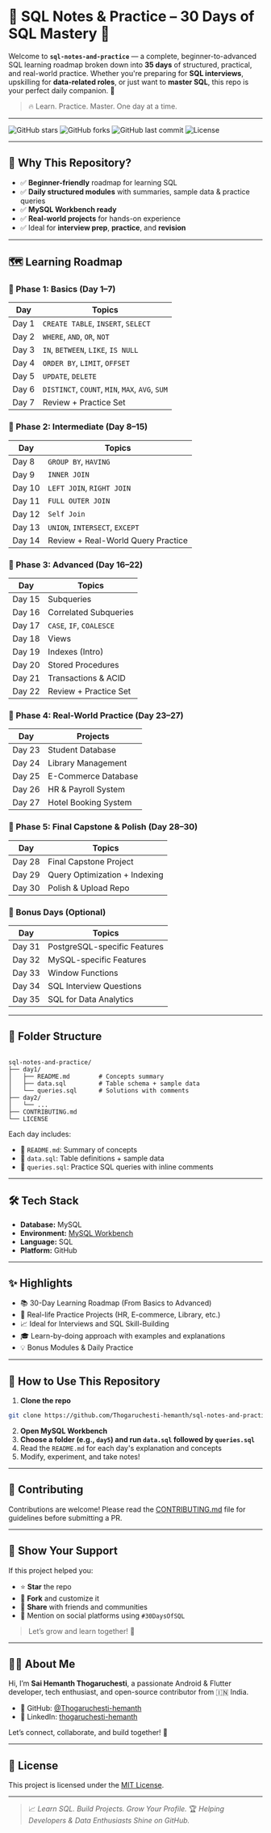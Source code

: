 # 🧠 SQL Notes & Practice – 30 Days of SQL Mastery 🚀

Welcome to **`sql-notes-and-practice`** — a complete, beginner-to-advanced SQL learning roadmap broken down into **35 days** of structured, practical, and real-world practice. Whether you're preparing for **SQL interviews**, upskilling for **data-related roles**, or just want to **master SQL**, this repo is your perfect daily companion. 🎯

> 🔥 Learn. Practice. Master. One day at a time.

---

![GitHub stars](https://img.shields.io/github/stars/Thogaruchesti-hemanth/sql-notes-and-practice?style=flat-square)
![GitHub forks](https://img.shields.io/github/forks/Thogaruchesti-hemanth/sql-notes-and-practice?style=flat-square)
![GitHub last commit](https://img.shields.io/github/last-commit/Thogaruchesti-hemanth/sql-notes-and-practice?style=flat-square)
![License](https://img.shields.io/github/license/Thogaruchesti-hemanth/sql-notes-and-practice?style=flat-square)

---

## 📌 Why This Repository?

- ✅ **Beginner-friendly** roadmap for learning SQL
- ✅ **Daily structured modules** with summaries, sample data & practice queries
- ✅ **MySQL Workbench ready**
- ✅ **Real-world projects** for hands-on experience
- ✅ Ideal for **interview prep**, **practice**, and **revision**

---

## 🗺️ Learning Roadmap

### 📘 Phase 1: Basics (Day 1–7)
| Day | Topics |
|-----|--------|
| Day 1 | `CREATE TABLE`, `INSERT`, `SELECT` |
| Day 2 | `WHERE`, `AND`, `OR`, `NOT` |
| Day 3 | `IN`, `BETWEEN`, `LIKE`, `IS NULL` |
| Day 4 | `ORDER BY`, `LIMIT`, `OFFSET` |
| Day 5 | `UPDATE`, `DELETE` |
| Day 6 | `DISTINCT`, `COUNT`, `MIN`, `MAX`, `AVG`, `SUM` |
| Day 7 | Review + Practice Set |

### 📗 Phase 2: Intermediate (Day 8–15)
| Day | Topics |
|-----|--------|
| Day 8 | `GROUP BY`, `HAVING` |
| Day 9 | `INNER JOIN` |
| Day 10 | `LEFT JOIN`, `RIGHT JOIN` |
| Day 11 | `FULL OUTER JOIN` |
| Day 12 | `Self Join` |
| Day 13 | `UNION`, `INTERSECT`, `EXCEPT` |
| Day 14 | Review + Real-World Query Practice |

### 📙 Phase 3: Advanced (Day 16–22)
| Day | Topics |
|-----|--------|
| Day 15 | Subqueries |
| Day 16 | Correlated Subqueries |
| Day 17 | `CASE`, `IF`, `COALESCE` |
| Day 18 | Views |
| Day 19 | Indexes (Intro) |
| Day 20 | Stored Procedures |
| Day 21 | Transactions & ACID |
| Day 22 | Review + Practice Set |

### 📕 Phase 4: Real-World Practice (Day 23–27)
| Day | Projects |
|-----|----------|
| Day 23 | Student Database |
| Day 24 | Library Management |
| Day 25 | E-Commerce Database |
| Day 26 | HR & Payroll System |
| Day 27 | Hotel Booking System |

### 📒 Phase 5: Final Capstone & Polish (Day 28–30)
| Day | Topics |
|-----|--------|
| Day 28 | Final Capstone Project |
| Day 29 | Query Optimization + Indexing |
| Day 30 | Polish & Upload Repo |

### 🎁 Bonus Days (Optional)
| Day | Topics |
|-----|--------|
| Day 31 | PostgreSQL-specific Features |
| Day 32 | MySQL-specific Features |
| Day 33 | Window Functions |
| Day 34 | SQL Interview Questions |
| Day 35 | SQL for Data Analytics |

---

## 📂 Folder Structure

```

sql-notes-and-practice/
├── day1/
│   ├── README.md        # Concepts summary
│   ├── data.sql         # Table schema + sample data
│   └── queries.sql      # Solutions with comments
├── day2/
│   └── ...
├── CONTRIBUTING.md
└── LICENSE

````

Each day includes:
- 📖 `README.md`: Summary of concepts
- 🧱 `data.sql`: Table definitions + sample data
- 🧠 `queries.sql`: Practice SQL queries with inline comments

---

## 🛠️ Tech Stack

- **Database:** MySQL  
- **Environment:** [MySQL Workbench](https://www.mysql.com/products/workbench/)  
- **Language:** SQL  
- **Platform:** GitHub  

---

## ✨ Highlights

- 📚 30-Day Learning Roadmap (From Basics to Advanced)
- 🧪 Real-life Practice Projects (HR, E-commerce, Library, etc.)
- 📈 Ideal for Interviews and SQL Skill-Building
- 🎓 Learn-by-doing approach with examples and explanations
- 💡 Bonus Modules & Daily Practice

---

## 🚀 How to Use This Repository

1. **Clone the repo**
```bash
git clone https://github.com/Thogaruchesti-hemanth/sql-notes-and-practice.git
````

2. **Open MySQL Workbench**
3. **Choose a folder (e.g., `day5`) and run `data.sql` followed by `queries.sql`**
4. Read the `README.md` for each day's explanation and concepts
5. Modify, experiment, and take notes!

---

## 🤝 Contributing

Contributions are welcome!
Please read the [CONTRIBUTING.md](./CONTRIBUTING.md) file for guidelines before submitting a PR.

---

## 🌟 Show Your Support

If this project helped you:

* ⭐ **Star** the repo
* 🍴 **Fork** and customize it
* 🔗 **Share** with friends and communities
* 🧵 Mention on social platforms using `#30DaysOfSQL`

> Let’s grow and learn together! 🙌

---

## 👨‍💻 About Me

Hi, I’m **Sai Hemanth Thogaruchesti**, a passionate Android & Flutter developer, tech enthusiast, and open-source contributor from 🇮🇳 India.

* 📌 GitHub: [@Thogaruchesti-hemanth](https://github.com/Thogaruchesti-hemanth)
* 💼 LinkedIn: [thogaruchesti-hemanth](https://www.linkedin.com/in/thogaruchesti-hemanth/)

Let’s connect, collaborate, and build together! 🚀

---

## 📄 License

This project is licensed under the [MIT License](./LICENSE).

---

> 📈 *Learn SQL. Build Projects. Grow Your Profile.*
> 🏆 *Helping Developers & Data Enthusiasts Shine on GitHub.*
